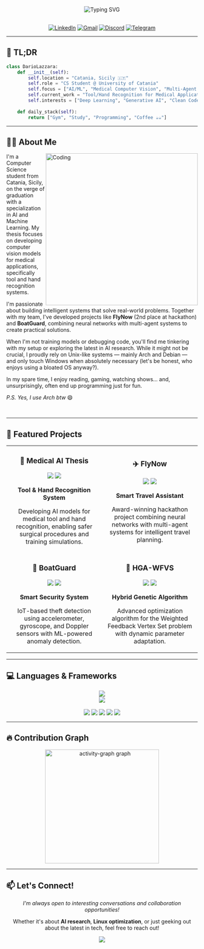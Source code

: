 <div align="center">
  <img src="https://readme-typing-svg.demolab.com?font=Fira+Code&size=32&duration=2800&pause=2000&color=007ACC&center=true&vCenter=true&width=600&lines=Hi+there%2C+I'm+Dario+%F0%9F%91%8B;AI%2FML+Engineer+in+the+Making+%F0%9F%A4%96;Building+the+Future+with+Code+%F0%9F%9A%80" alt="Typing SVG" />
</div>

<br/>

<div align="center">
  
  [![LinkedIn](https://img.shields.io/badge/LinkedIn-0077B5?style=for-the-badge&logo=linkedin&logoColor=white)](https://www.linkedin.com/in/dariolazzara)
  [![Gmail](https://img.shields.io/badge/Gmail-D14836?style=for-the-badge&logo=gmail&logoColor=white)](mailto:lazzara.hh@gmail.com)
  [![Discord](https://img.shields.io/badge/Discord-7289DA?style=for-the-badge&logo=discord&logoColor=white)](https://discordapp.com/users/gotodi3)
  [![Telegram](https://img.shields.io/badge/Telegram-2CA5E0?style=for-the-badge&logo=telegram&logoColor=white)](https://t.me/Dariol24)
  
</div>

---

## 🧠 TL;DR

```python
class DarioLazzara:
    def __init__(self):
        self.location = "Catania, Sicily 🇮🇹"
        self.role = "CS Student @ University of Catania"
        self.focus = ["AI/ML", "Medical Computer Vision", "Multi-Agent Systems"]
        self.current_work = "Tool/Hand Recognition for Medical Applications"
        self.interests = ["Deep Learning", "Generative AI", "Clean Code", "Linux"]
        
    def daily_stack(self):
        return ["Gym", "Study", "Programming", "Coffee ☕☕"]
```

---

## 👨‍💻 About Me

<img align="right" alt="Coding" width="400" src="https://user-images.githubusercontent.com/74038190/229223263-cf2e4b07-2615-4f87-9c38-e37600f8381a.gif">

I'm a Computer Science student from Catania, Sicily, on the verge of graduation with a specialization in AI and Machine Learning. My thesis focuses on developing computer vision models for medical applications, specifically tool and hand recognition systems.

I'm passionate about building intelligent systems that solve real-world problems. Together with my team, I've developed projects like **FlyNow** (2nd place at hackathon) and **BoatGuard**, combining neural networks with multi-agent systems to create practical solutions.

When I'm not training models or debugging code, you'll find me tinkering with my setup or exploring the latest in AI research. While it might not be crucial, I proudly rely on Unix-like systems — mainly Arch and Debian — and only touch Windows when absolutely necessary (let's be honest, who enjoys using a bloated OS anyway?).

In my spare time, I enjoy reading, gaming, watching shows... and, unsurprisingly, often end up programming just for fun.

*P.S. Yes, I use Arch btw* 😄

<br clear="right"/>

---

## 🚀 Featured Projects

<div align="center">
  <table>
    <tr>
      <td width="50%">
        <h3 align="center">🏥 Medical AI Thesis</h3>
        <div align="center">
          <img src="https://img.shields.io/badge/Computer_Vision-FF6F61?style=for-the-badge&logo=pytorch&logoColor=white" />
          <img src="https://img.shields.io/badge/Tool_Recognition-4CAF50?style=for-the-badge&logo=opencv&logoColor=white" />
          <p><strong>Tool & Hand Recognition System</strong></p>
          <p>Developing AI models for medical tool and hand recognition, enabling safer surgical procedures and training simulations.</p>
        </div>
      </td>
      <td width="50%">
        <h3 align="center">✈️ FlyNow</h3>
        <div align="center">
          <img src="https://img.shields.io/badge/🥈_2nd_Place-FFD700?style=for-the-badge" />
          <img src="https://img.shields.io/badge/Hackathon_Winner-FF4B4B?style=for-the-badge" />
          <p><strong>Smart Travel Assistant</strong></p>
          <p>Award-winning hackathon project combining neural networks with multi-agent systems for intelligent travel planning.</p>
        </div>
      </td>
    </tr>
    <tr>
      <td width="50%">
        <h3 align="center">🚢 BoatGuard</h3>
        <div align="center">
          <img src="https://img.shields.io/badge/IoT-0052CC?style=for-the-badge&logo=arduino&logoColor=white" />
          <img src="https://img.shields.io/badge/ML-FF6F00?style=for-the-badge&logo=tensorflow&logoColor=white" />
          <p><strong>Smart Security System</strong></p>
          <p>IoT-based theft detection using accelerometer, gyroscope, and Doppler sensors with ML-powered anomaly detection.</p>
        </div>
      </td>
      <td width="50%">
        <h3 align="center">🧬 HGA-WFVS</h3>
        <div align="center">
          <img src="https://img.shields.io/badge/Genetic_Algorithm-9C27B0?style=for-the-badge" />
          <img src="https://img.shields.io/badge/Graph_Theory-2196F3?style=for-the-badge" />
          <p><strong>Hybrid Genetic Algorithm</strong></p>
          <p>Advanced optimization algorithm for the Weighted Feedback Vertex Set problem with dynamic parameter adaptation.</p>
        </div>
      </td>
    </tr>
  </table>
</div>

---

## 💻 Languages & Frameworks

<div align="center">
  <img src="https://skillicons.dev/icons?i=python,pytorch,tensorflow,sklearn,c,cpp,rust,java" />
</div>

<div align="center">
  <img src="https://skillicons.dev/icons?i=linux,arch,docker,git,vim,neovim,vscode,bash" />
</div>

<br/>

<div align="center">
  <img src="https://img.shields.io/badge/Pandas-150458?style=flat-square&logo=pandas&logoColor=white" />
  <img src="https://img.shields.io/badge/NumPy-013243?style=flat-square&logo=numpy&logoColor=white" />
  <img src="https://img.shields.io/badge/Matplotlib-11557c?style=flat-square&logo=python&logoColor=white" />
  <img src="https://img.shields.io/badge/Jupyter-F37626?style=flat-square&logo=jupyter&logoColor=white" />
  <img src="https://img.shields.io/badge/CMake-064F8C?style=flat-square&logo=cmake&logoColor=white" />
</div>

---

## 🔥 Contribution Graph

<div align="center">
  <img src="https://github-readme-activity-graph.vercel.app/graph?username=Erewhon-proj&radius=16&theme=tokyo-night&area=true&order=5&hide_border=true&hide_title=false&custom_title=Contribution%20Graph" height="300" alt="activity-graph graph" />
</div>

---

## 📫 Let's Connect!

<div align="center">
  <p>
    <i>I'm always open to interesting conversations and collaboration opportunities!</i>
  </p>
  <p>
    Whether it's about <strong>AI research</strong>, <strong>Linux optimization</strong>, or just geeking out about the latest in tech, feel free to reach out!
  </p>
</div>

<div align="center">
  <img src="https://capsule-render.vercel.app/api?type=waving&color=gradient&height=80&section=footer" />
</div>
